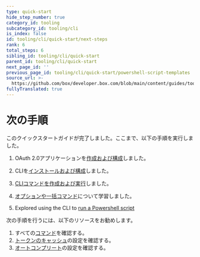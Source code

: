 ```yaml
---
type: quick-start
hide_step_number: true
category_id: tooling
subcategory_id: tooling/cli
is_index: false
id: tooling/cli/quick-start/next-steps
rank: 6
total_steps: 6
sibling_id: tooling/cli/quick-start
parent_id: tooling/cli/quick-start
next_page_id: ''
previous_page_id: tooling/cli/quick-start/powershell-script-templates
source_url: >-
  https://github.com/box/developer.box.com/blob/main/content/guides/tooling/cli/quick-start/6-next-steps.md
fullyTranslated: true
---
```

# 次の手順

このクイックスタートガイドが完了しました。ここまで、以下の手順を実行しました。

1. OAuth 2.0アプリケーションを[作成および構成][one]しました。

2. CLIを[インストールおよび構成][two]しました。
   <!--alex ignore executed-->

3. [CLIコマンドを作成および実行][three]しました。

4. [オプションや一括コマンド][four]について学習しました。

5. Explored using the CLI to [run a Powershell script][five]

次の手順を行うには、以下のリソースをお勧めします。

1. すべての[コマンド][commands]を確認する。
2. [トークンのキャッシュ][cache]の設定を確認する。
3. [オートコンプリート][ac]の設定を確認する。

[one]: g://tooling/cli/quick-start/create-oauth-app/

[two]: g://tooling/cli/quick-start/install-and-configure/

[three]: g://tooling/cli/quick-start/build-commands-help/

[four]: g://tooling/cli/quick-start/options-and-bulk-commands/

[five]: g://tooling/cli/quick-start/powershell-script-templates/

[cache]: https://github.com/box/boxcli/blob/master/docs/configure.md#box-configureenvironmentsupdate-name

[ac]: https://github.com/box/boxcli/blob/master/docs/autocomplete.md

[commands]: https://github.com/box/boxcli#command-topics
